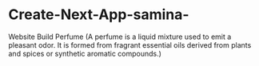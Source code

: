 # Create-Next-App-samina-
Website Build Perfume (A perfume is a liquid mixture used to emit a pleasant odor. It is formed from fragrant essential oils derived from plants and spices or synthetic aromatic compounds.)
